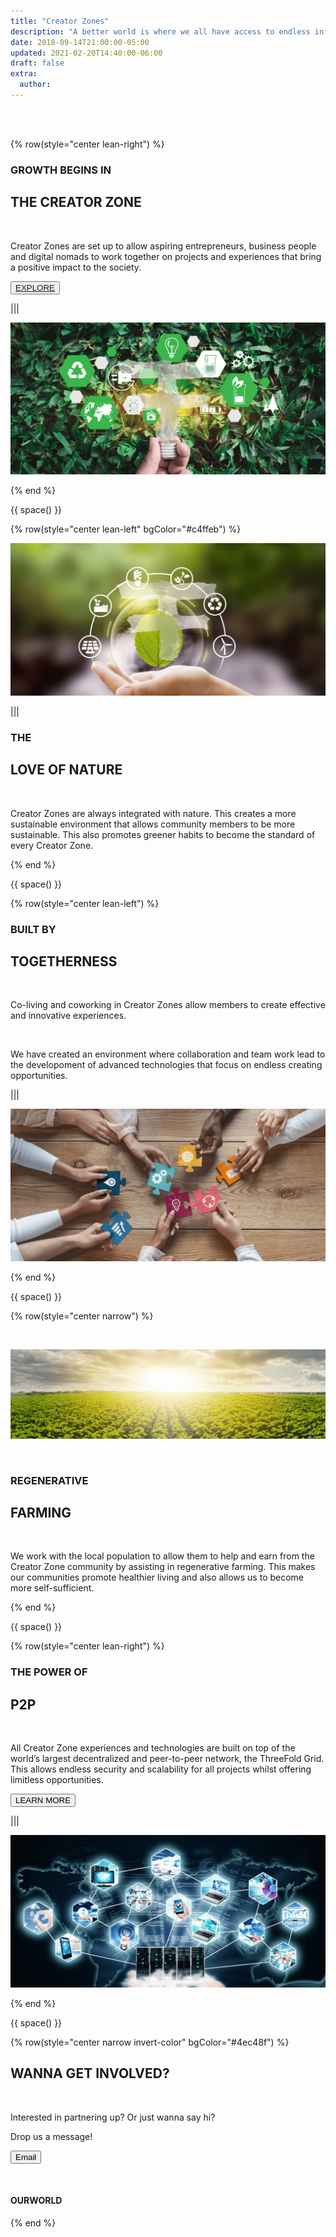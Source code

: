 ```yaml
---
title: "Creator Zones"
description: "A better world is where we all have access to endless information and opportunities."
date: 2018-09-14T21:00:00-05:00
updated: 2021-02-20T14:40:00-06:00
draft: false
extra:
  author:
---
```


<!-- section 1 (header) -->

<div class="container mx-auto">


<br>

<br>

{% row(style="center lean-right") %}

### GROWTH BEGINS IN

## THE CREATOR ZONE

<br>

Creator Zones are set up to allow aspiring entrepreneurs, business people and digital nomads to work together on projects and experiences that bring a positive impact to the society.

<button>[EXPLORE]("/experiences/")</button>

|||

![Image](images/creator.png)

{% end %}

{{ space() }}

{% row(style="center lean-left" bgColor="#c4ffeb") %}

![Image](images/nature.png)

|||

### THE
## LOVE OF NATURE

<br/>

Creator Zones are always integrated with nature.
This creates a more sustainable environment that
allows community members to be more
sustainable. This also promotes greener habits
to become the standard of every Creator Zone.

{% end %}

{{ space() }}

{% row(style="center lean-left") %}


### BUILT BY

## TOGETHERNESS

<br/>

Co-living and coworking in Creator Zones allow members to create effective and innovative experiences.

<br>

We have created an environment where collaboration and team work lead to the developoment of advanced technologies that focus on endless creating opportunities.

|||

![Image](images/ow_lp1.png)

{% end %}

{{ space() }}

{% row(style="center narrow") %}

<br>

![Image](images/regenerative.png)

<br>

### REGENERATIVE

## FARMING

<br>

We work with the local population to allow them to help and earn from the Creator Zone community by assisting in regenerative farming. This makes our communities promote healthier living and also allows us to become more self-sufficient.

{% end %}

{{ space() }}

{% row(style="center lean-right") %}

### THE POWER OF

## P2P

<br>

All Creator Zone experiences and technologies are built on top of the world’s largest decentralized and peer-to-peer network, the ThreeFold Grid. This allows endless security and scalability for all projects whilst offering limitless opportunities.

<a class="text-white" href="https://library.threefold.me/info/manual/#/threefold__peer2peer" target="_blanck"><button >LEARN MORE</button></a>

|||

![Image](images/p2p.png)

{% end %}


</div>


{{ space() }}

{% row(style="center narrow invert-color" bgColor="#4ec48f") %}

## WANNA GET **INVOLVED?**

<br/>

Interested in partnering up? Or just wanna say hi?

Drop us a message!

<a class="text-white" href="mailto:info@ourverse.tf" target="_blanck"><button >Email</button></a>

<br>

#### OUR**WORLD**

{% end %}

